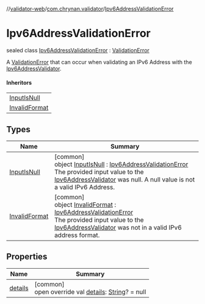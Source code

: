 //[validator-web](../../../index.md)/[com.chrynan.validator](../index.md)/[Ipv6AddressValidationError](index.md)

# Ipv6AddressValidationError

sealed class [Ipv6AddressValidationError](index.md) : [ValidationError](../../../../validator-core/validator-core/com.chrynan.validator/-validation-error/index.md)

A [ValidationError](../../../../validator-core/validator-core/com.chrynan.validator/-validation-error/index.md) that can occur when validating an IPv6 Address with the [Ipv6AddressValidator](../-ipv6-address-validator/index.md).

#### Inheritors

| |
|---|
| [InputIsNull](-input-is-null/index.md) |
| [InvalidFormat](-invalid-format/index.md) |

## Types

| Name | Summary |
|---|---|
| [InputIsNull](-input-is-null/index.md) | [common]<br>object [InputIsNull](-input-is-null/index.md) : [Ipv6AddressValidationError](index.md)<br>The provided input value to the [Ipv6AddressValidator](../-ipv6-address-validator/index.md) was null. A null value is not a valid IPv6 Address. |
| [InvalidFormat](-invalid-format/index.md) | [common]<br>object [InvalidFormat](-invalid-format/index.md) : [Ipv6AddressValidationError](index.md)<br>The provided input value to the [Ipv6AddressValidator](../-ipv6-address-validator/index.md) was not in a valid IPv6 address format. |

## Properties

| Name | Summary |
|---|---|
| [details](details.md) | [common]<br>open override val [details](details.md): [String](https://kotlinlang.org/api/latest/jvm/stdlib/kotlin/-string/index.html)? = null |
